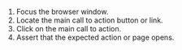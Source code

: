 1. Focus the browser window.
2. Locate the main call to action button or link.
3. Click on the main call to action.
4. Assert that the expected action or page opens.